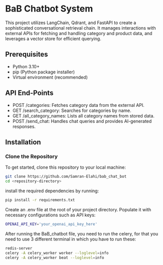 # BaB Chatbot System

This project utilizes LangChain, Qdrant, and FastAPI to create a sophisticated conversational retrieval chain. It manages interactions with external APIs for fetching and handling category and product data, and leverages a vector store for efficient querying.

## Prerequisites

- Python 3.10+
- pip (Python package installer)
- Virtual environment (recommended)

## API End-Points

- POST /categories: Fetches category data from the external API.
- GET /search_category: Searches for categories by name.
- GET /all_category_names: Lists all category names from stored data.
- POST /send_chat: Handles chat queries and provides AI-generated responses.

## Installation

### Clone the Repository

To get started, clone this repository to your local machine:

```bash
git clone https://github.com/Samran-Elahi/bab_chat_bot
cd <repository-directory>
```
install the required dependencies by running:
```bash
pip install -r requirements.txt
```

Create an .env file at the root of your project directory. Populate it with necessary configurations such as API keys:

```bash
OPENAI_API_KEY='your_openai_api_key_here'
```
After running the BaB_chatbot file, you need to run the celery, for that you need to use 3 different terminal in which you have to run these:

```bash
redis-server
celery -A celery_worker worker --loglevel=info
celery -A celery_worker beat --loglevel=info
```







